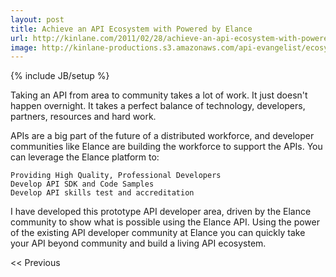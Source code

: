 ```yaml
---
layout: post
title: Achieve an API Ecosystem with Powered by Elance
url: http://kinlane.com/2011/02/28/achieve-an-api-ecosystem-with-powered-by-elance/
image: http://kinlane-productions.s3.amazonaws.com/api-evangelist/ecosystem.png
---
```

{% include JB/setup %}
Taking an API from area to community takes a lot of work.   It just doesn't happen overnight.  It takes a perfect balance of technology, developers, partners, resources and hard work.

APIs are a big part of the future of a distributed workforce, and developer communities like Elance are building the workforce to support the APIs.  You can leverage the Elance platform to:

	Providing High Quality, Professional Developers
	Develop API SDK and Code Samples
	Develop API skills test and accreditation

I have developed this prototype API developer area, driven by the Elance community to show what is possible using the Elance API.
Using the power of the existing API developer community at Elance you can quickly take your API beyond community and build a living API ecosystem.



&lt;&lt; Previous





